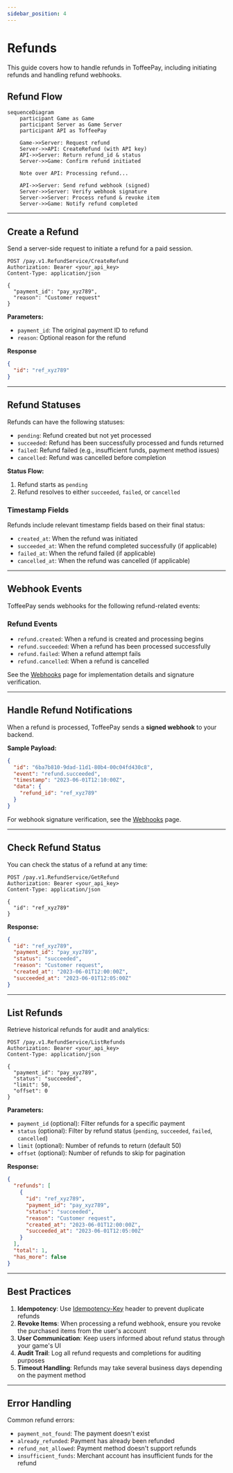 ```yaml
---
sidebar_position: 4
---
```


# Refunds

This guide covers how to handle refunds in ToffeePay, including initiating refunds and handling refund webhooks.

## Refund Flow

```mermaid
sequenceDiagram
    participant Game as Game
    participant Server as Game Server
    participant API as ToffeePay

    Game->>Server: Request refund
    Server->>API: CreateRefund (with API key)
    API->>Server: Return refund_id & status
    Server->>Game: Confirm refund initiated
    
    Note over API: Processing refund...
    
    API->>Server: Send refund webhook (signed)
    Server->>Server: Verify webhook signature
    Server->>Server: Process refund & revoke item
    Server->>Game: Notify refund completed
```

---

## Create a Refund

Send a server-side request to initiate a refund for a paid session.

```http
POST /pay.v1.RefundService/CreateRefund
Authorization: Bearer <your_api_key>
Content-Type: application/json

{
  "payment_id": "pay_xyz789",
  "reason": "Customer request"
}
```

**Parameters:**
- `payment_id`: The original payment ID to refund
- `reason`: Optional reason for the refund

**Response**

```json
{
  "id": "ref_xyz789"
}
```

---

## Refund Statuses

Refunds can have the following statuses:

- `pending`: Refund created but not yet processed
- `succeeded`: Refund has been successfully processed and funds returned
- `failed`: Refund failed (e.g., insufficient funds, payment method issues)
- `cancelled`: Refund was cancelled before completion

**Status Flow:**
1. Refund starts as `pending`
2. Refund resolves to either `succeeded`, `failed`, or `cancelled`

### Timestamp Fields

Refunds include relevant timestamp fields based on their final status:

- `created_at`: When the refund was initiated
- `succeeded_at`: When the refund completed successfully (if applicable)
- `failed_at`: When the refund failed (if applicable)
- `cancelled_at`: When the refund was cancelled (if applicable)

---

## Webhook Events

ToffeePay sends webhooks for the following refund-related events:

### Refund Events
- `refund.created`: When a refund is created and processing begins
- `refund.succeeded`: When a refund has been processed successfully
- `refund.failed`: When a refund attempt fails
- `refund.cancelled`: When a refund is cancelled

See the [Webhooks](/webhooks) page for implementation details and signature verification.

---

## Handle Refund Notifications

When a refund is processed, ToffeePay sends a **signed webhook** to your backend.

**Sample Payload:**
```json
{
  "id": "6ba7b810-9dad-11d1-80b4-00c04fd430c8",
  "event": "refund.succeeded",
  "timestamp": "2023-06-01T12:10:00Z",
  "data": {
    "refund_id": "ref_xyz789"
  }
}
```

For webhook signature verification, see the [Webhooks](/webhooks#webhook-signature-verification) page.

---

## Check Refund Status

You can check the status of a refund at any time:

```http
POST /pay.v1.RefundService/GetRefund
Authorization: Bearer <your_api_key>
Content-Type: application/json

{
  "id": "ref_xyz789"
}
```

**Response:**
```json
{
  "id": "ref_xyz789",
  "payment_id": "pay_xyz789",
  "status": "succeeded",
  "reason": "Customer request",
  "created_at": "2023-06-01T12:00:00Z",
  "succeeded_at": "2023-06-01T12:05:00Z"
}
```

---

## List Refunds

Retrieve historical refunds for audit and analytics:

```http
POST /pay.v1.RefundService/ListRefunds
Authorization: Bearer <your_api_key>
Content-Type: application/json

{
  "payment_id": "pay_xyz789",
  "status": "succeeded",
  "limit": 50,
  "offset": 0
}
```

**Parameters:**
- `payment_id` (optional): Filter refunds for a specific payment
- `status` (optional): Filter by refund status (`pending`, `succeeded`, `failed`, `cancelled`)
- `limit` (optional): Number of refunds to return (default 50)
- `offset` (optional): Number of refunds to skip for pagination

**Response:**
```json
{
  "refunds": [
    {
      "id": "ref_xyz789",
      "payment_id": "pay_xyz789",
      "status": "succeeded",
      "reason": "Customer request",
      "created_at": "2023-06-01T12:00:00Z",
      "succeeded_at": "2023-06-01T12:05:00Z"
    }
  ],
  "total": 1,
  "has_more": false
}
```

---

## Best Practices

1. **Idempotency**: Use [Idempotency-Key](/idempotency) header to prevent duplicate refunds
2. **Revoke Items**: When processing a refund webhook, ensure you revoke the purchased items from the user's account
3. **User Communication**: Keep users informed about refund status through your game's UI
4. **Audit Trail**: Log all refund requests and completions for auditing purposes
5. **Timeout Handling**: Refunds may take several business days depending on the payment method

---

## Error Handling

Common refund errors:

- `payment_not_found`: The payment doesn't exist
- `already_refunded`: Payment has already been refunded
- `refund_not_allowed`: Payment method doesn't support refunds
- `insufficient_funds`: Merchant account has insufficient funds for the refund